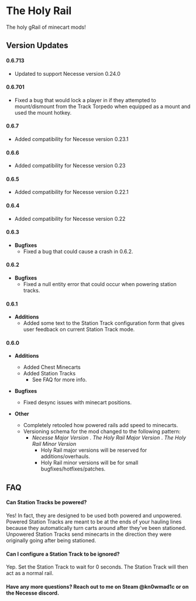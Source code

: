 
# The Holy Rail

The holy gRail of minecart mods!

## Version Updates

#### 0.6.713
- Updated to support Necesse version 0.24.0

#### 0.6.701
- Fixed a bug that would lock a player in if they attempted to mount/dismount from the Track Torpedo when equipped as a mount and used the mount hotkey.

#### 0.6.7
- Added compatibility for Necesse version 0.23.1

#### 0.6.6
- Added compatibility for Necesse version 0.23

#### 0.6.5
- Added compatibility for Necesse version 0.22.1

#### 0.6.4
- Added compatibility for Necesse version 0.22

#### 0.6.3
- **Bugfixes**
    - Fixed a bug that could cause a crash in 0.6.2.
    
#### 0.6.2
- **Bugfixes**
    - Fixed a null entity error that could occur when powering station tracks.
    
#### 0.6.1
- **Additions**
    - Added some text to the Station Track configuration form that gives user feedback on current Station Track mode.

#### 0.6.0
- **Additions**
    - Added Chest Minecarts
    - Added Station Tracks
        - See FAQ for more info.

- **Bugfixes**
    - Fixed desync issues with minecart positions.

- **Other**
    - Completely retooled how powered rails add speed to minecarts.
    - Versioning schema for the mod changed to the following pattern:
        - *Necesse Major Version* . *The Holy Rail Major Version* . *The Holy Rail Minor Version*
            - Holy Rail major versions will be reserved for additions/overhauls.
            - Holy Rail minor versions will be for small bugfixes/hotfixes/patches.

## FAQ

#### Can Station Tracks be powered?

Yes! In fact, they are designed to be used both powered and unpowered.  Powered Station Tracks are meant to be at the ends of your hauling lines because they automatically turn carts around after they've been stationed.  Unpowered Station Tracks send minecarts in the direction they were originally going after being stationed.

#### Can I configure a Station Track to be ignored?

Yep. Set the Station Track to wait for 0 seconds. The Station Track will then act as a normal rail.

#### Have any more questions?  Reach out to me on Steam @kn0wmad1c or on the Necesse discord.

